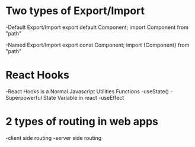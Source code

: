 # Two types of Export/Import
-Default Export/Import
export default Component;
import Component from "path"

-Named Export/Import
export const Component;
import {Component} from "path"



# React Hooks
-React Hooks is a Normal Javascript Utilities Functions
-useState() -Superpowerful State Variable in react
-useEffect


# 2 types of routing in web apps
-client side routing
-server side routing
